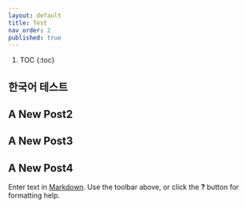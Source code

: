 ```yaml
---
layout: default
title: Test
nav_order: 2
published: true
---
```

1. TOC
{:toc}

## 한국어 테스트

## A New Post2

## A New Post3

## A New Post4

Enter text in [Markdown](http://daringfireball.net/projects/markdown/). Use the toolbar above, or click the **?** button for formatting help.
